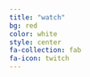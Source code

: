 ```yaml
---
title: "watch"
bg: red
color: white
style: center
fa-collection: fab
fa-icon: twitch
---
```


<div class="icontain">
    <div id="twitch-embed"></div>
</div>